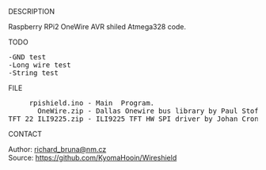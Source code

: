 
DESCRIPTION

Raspberry RPi2 OneWire AVR shiled Atmega328 code.

TODO
<pre>
-GND test
-Long wire test
-String test
</pre>
FILE

<pre>
     rpishield.ino - Main  Program.
       OneWire.zip - Dallas Onewire bus library by Paul Stoffregen (c) 2017.
TFT_22_ILI9225.zip - ILI9225 TFT HW SPI driver by Johan Cronje Nkawu (c) 2017.
</pre>

CONTACT

Author: richard_bruna@nm.cz<br>
Source: https://github.com/KyomaHooin/Wireshield

